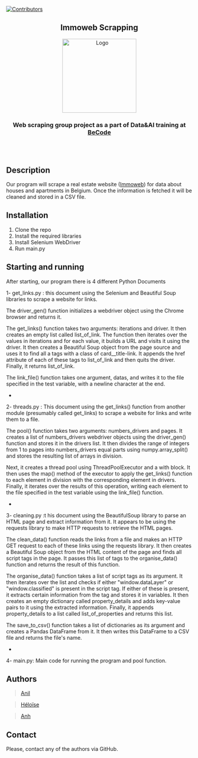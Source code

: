 [![Contributors][contributors-shield]][contributors-url]

<h2 align="center"> Immoweb Scrapping </h2>
<p align="center"><a href="https://github.com/Yheloww/real-estate-price-prediction">
<img src="https://becode.org/app/uploads/2020/03/cropped-becode-logo-seal.png" alt="Logo" width="200" height="200"></a></p>
<h3 align="center">Web scraping group project as a part of Data&AI training at <a href="https://github.com/becodeorg"><strong>BeCode</strong></a></h3><br><br>

## Description

Our program will scrape a real estate website ([Immoweb](https://www.immoweb.be/en)) for data about houses and apartments
in Belgium. Once the information is fetched it will be cleaned and stored in a CSV file.

## Installation

1. Clone the repo
2. Install the required libraries
3. Install Selenium WebDriver
4. Run main.py

## Starting and running

After starting, our program there is 4 different Python Documents

1- get_links.py : this document using the Selenium and Beautiful Soup libraries to scrape a website for links.

The driver_gen() function initializes a webdriver object using the Chrome browser and returns it.

The get_links() function takes two arguments: iterations and driver. It then creates an empty list called list_of_link. The function then iterates over the values in iterations and for each value, it builds a URL and visits it using the driver. It then creates a Beautiful Soup object from the page source and uses it to find all a tags with a class of card\_\_title-link. It appends the href attribute of each of these tags to list_of_link and then quits the driver. Finally, it returns list_of_link.

The link_file() function takes one argument, datas, and writes it to the file specified in the test variable, with a newline character at the end.

-

2- threads.py : This document using the get_links() function from another module (presumably called get_links) to scrape a website for links and write them to a file.

The pool() function takes two arguments: numbers_drivers and pages. It creates a list of numbers_drivers webdriver objects using the driver_gen() function and stores it in the drivers list. It then divides the range of integers from 1 to pages into numbers_drivers equal parts using numpy.array_split() and stores the resulting list of arrays in division.

Next, it creates a thread pool using ThreadPoolExecutor and a with block. It then uses the map() method of the executor to apply the get_links() function to each element in division with the corresponding element in drivers. Finally, it iterates over the results of this operation, writing each element to the file specified in the test variable using the link_file() function.

-

3- cleaning.py :t his document using the BeautifulSoup library to parse an HTML page and extract information from it. It appears to be using the requests library to make HTTP requests to retrieve the HTML pages.

The clean_data() function reads the links from a file and makes an HTTP GET request to each of these links using the requests library. It then creates a Beautiful Soup object from the HTML content of the page and finds all script tags in the page. It passes this list of tags to the organise_data() function and returns the result of this function.

The organise_data() function takes a list of script tags as its argument. It then iterates over the list and checks if either "window.dataLayer" or "window.classified" is present in the script tag. If either of these is present, it extracts certain information from the tag and stores it in variables. It then creates an empty dictionary called property_details and adds key-value pairs to it using the extracted information. Finally, it appends property_details to a list called list_of_properties and returns this list.

The save_to_csv() function takes a list of dictionaries as its argument and creates a Pandas DataFrame from it. It then writes this DataFrame to a CSV file and returns the file's name.

-

4- main.py: Main code for running the program and pool function.

## Authors

> [Anil](https://github.com/anilembel)

> [Héloïse](https://github.com/Yheloww)

> [Anh](https://github.com/AnhSN)

<!-- CONTACT -->

## Contact

Please, contact any of the authors via GitHub.

<!-- MARKDOWN LINKS & IMAGES -->
<!-- https://www.markdownguide.org/basic-syntax/#reference-style-links -->

[contributors-shield]: https://img.shields.io/github/contributors/CorentinChanet/challenge-collecting-data.svg?style=for-the-badge

[contributors-url]: [https://github.com/Yheloww/real-estate-price-prediction/graphs/contributors]
